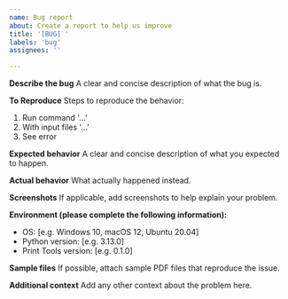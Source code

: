 ```yaml
---
name: Bug report
about: Create a report to help us improve
title: '[BUG] '
labels: 'bug'
assignees: ''

---
```


**Describe the bug**
A clear and concise description of what the bug is.

**To Reproduce**
Steps to reproduce the behavior:
1. Run command '...'
2. With input files '...'
3. See error

**Expected behavior**
A clear and concise description of what you expected to happen.

**Actual behavior**
What actually happened instead.

**Screenshots**
If applicable, add screenshots to help explain your problem.

**Environment (please complete the following information):**
 - OS: [e.g. Windows 10, macOS 12, Ubuntu 20.04]
 - Python version: [e.g. 3.13.0]
 - Print Tools version: [e.g. 0.1.0]

**Sample files**
If possible, attach sample PDF files that reproduce the issue.

**Additional context**
Add any other context about the problem here.
